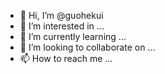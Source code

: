 - 👋 Hi, I’m @guohekui
- 👀 I’m interested in ...
- 🌱 I’m currently learning ...
- 💞️ I’m looking to collaborate on ...
- 📫 How to reach me ...

<!---
guohekui/guohekui is a ✨ special ✨ repository because its `README.md` (this file) appears on your GitHub profile.
You can click the Preview link to take a look at your changes.
--->
